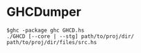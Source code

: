 # GHCDumper
```
$ghc -package ghc GHCD.hs
./GHCD [--core | --stg] path/to/proj/dir/ path/to/proj/dir/files/src.hs
```
